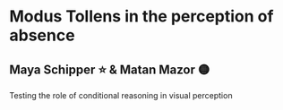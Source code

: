 # Modus Tollens in the perception of absence
## Maya Schipper ⭐ & Matan Mazor 🟡

Testing the role of conditional reasoning in visual perception
